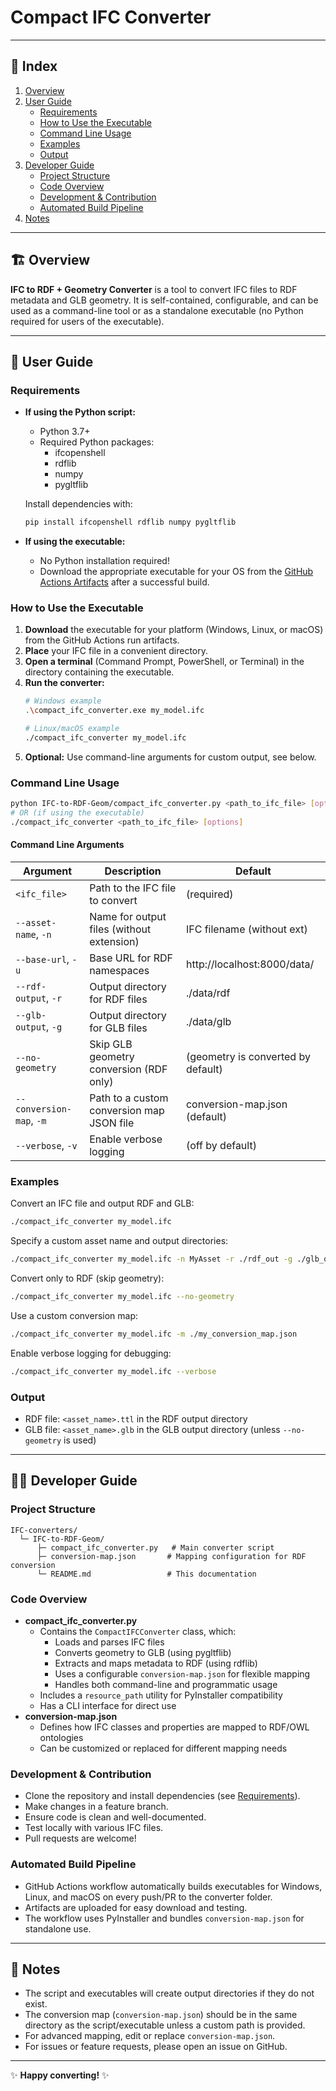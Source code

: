 # Compact IFC Converter

---

## 📑 Index
1. [Overview](#overview)
2. [User Guide](#user-guide)
    - [Requirements](#requirements)
    - [How to Use the Executable](#how-to-use-the-executable)
    - [Command Line Usage](#command-line-usage)
    - [Examples](#examples)
    - [Output](#output)
3. [Developer Guide](#developer-guide)
    - [Project Structure](#project-structure)
    - [Code Overview](#code-overview)
    - [Development & Contribution](#development--contribution)
    - [Automated Build Pipeline](#automated-build-pipeline)
4. [Notes](#notes)

---

## 🏗️ Overview

**IFC to RDF + Geometry Converter** is a tool to convert IFC files to RDF metadata and GLB geometry. It is self-contained, configurable, and can be used as a command-line tool or as a standalone executable (no Python required for users of the executable).

---

## 👤 User Guide

### Requirements

- **If using the Python script:**
  - Python 3.7+
  - Required Python packages:
    - ifcopenshell
    - rdflib
    - numpy
    - pygltflib

  Install dependencies with:
  ```sh
  pip install ifcopenshell rdflib numpy pygltflib
  ```

- **If using the executable:**
  - No Python installation required!
  - Download the appropriate executable for your OS from the [GitHub Actions Artifacts](../../actions) after a successful build.

### How to Use the Executable

1. **Download** the executable for your platform (Windows, Linux, or macOS) from the GitHub Actions run artifacts.
2. **Place** your IFC file in a convenient directory.
3. **Open a terminal** (Command Prompt, PowerShell, or Terminal) in the directory containing the executable.
4. **Run the converter:**
   ```sh
   # Windows example
   .\compact_ifc_converter.exe my_model.ifc

   # Linux/macOS example
   ./compact_ifc_converter my_model.ifc
   ```
5. **Optional:** Use command-line arguments for custom output, see below.

### Command Line Usage

```sh
python IFC-to-RDF-Geom/compact_ifc_converter.py <path_to_ifc_file> [options]
# OR (if using the executable)
./compact_ifc_converter <path_to_ifc_file> [options]
```

#### Command Line Arguments

| Argument                | Description                                                      | Default                        |
|-------------------------|------------------------------------------------------------------|--------------------------------|
| `<ifc_file>`            | Path to the IFC file to convert                                  | (required)                     |
| `--asset-name`, `-n`    | Name for output files (without extension)                        | IFC filename (without ext)     |
| `--base-url`, `-u`      | Base URL for RDF namespaces                                      | http://localhost:8000/data/    |
| `--rdf-output`, `-r`    | Output directory for RDF files                                   | ./data/rdf                     |
| `--glb-output`, `-g`    | Output directory for GLB files                                   | ./data/glb                     |
| `--no-geometry`         | Skip GLB geometry conversion (RDF only)                          | (geometry is converted by default) |
| `--conversion-map`, `-m`| Path to a custom conversion map JSON file                        | conversion-map.json (default)  |
| `--verbose`, `-v`       | Enable verbose logging                                           | (off by default)               |

### Examples

Convert an IFC file and output RDF and GLB:
```sh
./compact_ifc_converter my_model.ifc
```

Specify a custom asset name and output directories:
```sh
./compact_ifc_converter my_model.ifc -n MyAsset -r ./rdf_out -g ./glb_out
```

Convert only to RDF (skip geometry):
```sh
./compact_ifc_converter my_model.ifc --no-geometry
```

Use a custom conversion map:
```sh
./compact_ifc_converter my_model.ifc -m ./my_conversion_map.json
```

Enable verbose logging for debugging:
```sh
./compact_ifc_converter my_model.ifc --verbose
```

### Output
- RDF file: `<asset_name>.ttl` in the RDF output directory
- GLB file: `<asset_name>.glb` in the GLB output directory (unless `--no-geometry` is used)

---

## 👩‍💻 Developer Guide

### Project Structure
```
IFC-converters/
  └─ IFC-to-RDF-Geom/
      ├─ compact_ifc_converter.py   # Main converter script
      ├─ conversion-map.json       # Mapping configuration for RDF conversion
      └─ README.md                 # This documentation
```

### Code Overview
- **compact_ifc_converter.py**
  - Contains the `CompactIFCConverter` class, which:
    - Loads and parses IFC files
    - Converts geometry to GLB (using pygltflib)
    - Extracts and maps metadata to RDF (using rdflib)
    - Uses a configurable `conversion-map.json` for flexible mapping
    - Handles both command-line and programmatic usage
  - Includes a `resource_path` utility for PyInstaller compatibility
  - Has a CLI interface for direct use
- **conversion-map.json**
  - Defines how IFC classes and properties are mapped to RDF/OWL ontologies
  - Can be customized or replaced for different mapping needs

### Development & Contribution
- Clone the repository and install dependencies (see [Requirements](#requirements)).
- Make changes in a feature branch.
- Ensure code is clean and well-documented.
- Test locally with various IFC files.
- Pull requests are welcome!

### Automated Build Pipeline
- GitHub Actions workflow automatically builds executables for Windows, Linux, and macOS on every push/PR to the converter folder.
- Artifacts are uploaded for easy download and testing.
- The workflow uses PyInstaller and bundles `conversion-map.json` for standalone use.

---

## 📝 Notes
- The script and executables will create output directories if they do not exist.
- The conversion map (`conversion-map.json`) should be in the same directory as the script/executable unless a custom path is provided.
- For advanced mapping, edit or replace `conversion-map.json`.
- For issues or feature requests, please open an issue on GitHub.

---

✨ **Happy converting!** ✨